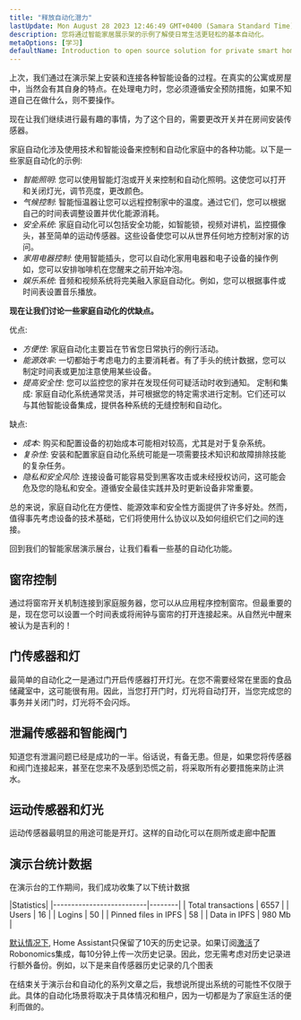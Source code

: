 ```yaml
---
title: "释放自动化潜力"
lastUpdate: Mon August 28 2023 12:46:49 GMT+0400 (Samara Standard Time)
description: 您将通过智能家居展示架的示例了解使日常生活更轻松的基本自动化。
metaOptions: [学习]
defaultName: Introduction to open source solution for private smart homes
---
```


<RoboAcademyText>上次，我们通过在演示架上安装和连接各种智能设备的过程。在真实的公寓或房屋中，当然会有其自身的特点。在处理电力时，您必须遵循安全预防措施，如果不知道自己在做什么，则不要操作。

现在让我们继续进行最有趣的事情，为了这个目的，需要更改开关并在房间安装传感器。</RoboAcademyText>

家庭自动化涉及使用技术和智能设备来控制和自动化家庭中的各种功能。以下是一些家庭自动化的示例:

* *智能照明*: 您可以使用智能灯泡或开关来控制和自动化照明。这使您可以打开和关闭灯光，调节亮度，更改颜色。
* *气候控制*: 智能恒温器让您可以远程控制家中的温度。通过它们，您可以根据自己的时间表调整设置并优化能源消耗。
* *安全系统*: 家庭自动化可以包括安全功能，如智能锁，视频对讲机，监控摄像头，甚至简单的运动传感器。这些设备使您可以从世界任何地方控制对家的访问。
* *家用电器控制*: 使用智能插头，您可以自动化家用电器和电子设备的操作例如，您可以安排咖啡机在您醒来之前开始冲泡。
* *娱乐系统*: 音频和视频系统将完美融入家庭自动化。例如，您可以根据事件或时间表设置音乐播放。

**现在让我们讨论一些家庭自动化的优缺点。**

优点:

* *方便性*: 家庭自动化主要旨在节省您日常执行的例行活动。
* *能源效率*: 一切都始于考虑电力的主要消耗者。有了手头的统计数据，您可以制定时间表或更加注意使用某些设备。
* *提高安全性*: 您可以监控您的家并在发现任何可疑活动时收到通知。
定制和集成: 家庭自动化系统通常灵活，并可根据您的特定需求进行定制。它们还可以与其他智能设备集成，提供各种系统的无缝控制和自动化。

缺点:

* *成本*: 购买和配置设备的初始成本可能相对较高，尤其是对于复杂系统。
* *复杂性*: 安装和配置家庭自动化系统可能是一项需要技术知识和故障排除技能的复杂任务。
* *隐私和安全风险*: 连接设备可能容易受到黑客攻击或未经授权访问，这可能会危及您的隐私和安全。遵循安全最佳实践并及时更新设备非常重要。

总的来说，家庭自动化在方便性、能源效率和安全性方面提供了许多好处。然而，值得事先考虑设备的技术基础，它们将使用什么协议以及如何组织它们之间的连接。

回到我们的智能家居演示展台，让我们看看一些基的自动化功能。

## 窗帘控制

<LessonVideo :videos="[{src: 'https://crustipfs.info/ipfs/QmRMibK3Huppxfhvjk3Hs5NBn4ndFoxHHA2mJn22URnwf4', type: 'webm'}]" cover="smart-home-intro/assembling-smart-home-board-1.png" />

通过将窗帘开关机制连接到家庭服务器，您可以从应用程序控制窗帘。但最重要的是，现在您可以设置一个时间表或将闹钟与窗帘的打开连接起来。从自然光中醒来被认为是吉利的！

## 门传感器和灯

<LessonVideo :videos="[{src: 'https://crustipfs.info/ipfs/QmR1WHAAdmPxSP2neFV8VhqFShbeVaYUsNLQ7n9Exh3JUz', type: 'webm'}]" cover="smart-home-intro/assembling-smart-home-board-1.png" />

最简单的自动化之一是通过门开启传感器打开灯光。在您不需要经常在里面的食品储藏室中，这可能很有用。因此，当您打开门时，灯光将自动打开，当您完成您的事务并关闭门时，灯光将不会闪烁。

## 泄漏传感器和智能阀门

<LessonVideo :videos="[{src: 'https://crustipfs.info/ipfs/QmVEdwbE1wagebNybfneGKWpAPp3fyXBNnFRt2vduyMSCP', type: 'webm'}]" cover="smart-home-intro/assembling-smart-home-board-1.png" />

知道您有泄漏问题已经是成功的一半。俗话说，有备无患。但是，如果您将传感器和阀门连接起来，甚至在您来不及感到恐慌之前，将采取所有必要措施来防止洪水。

## 运动传感器和灯光

<LessonVideo :videos="[{src: 'https://crustipfs.info/ipfs/QmWMAC3dUvuUg6Zxszoe3aJDatPCaw48QVSyujWyrhKJih', type: 'webm'}]" cover="smart-home-intro/assembling-smart-home-board-1.png" />

运动传感器最明显的用途可能是开灯。这样的自动化可以在厕所或走廊中配置

## 演示台统计数据

在演示台的工作期间，我们成功收集了以下统计数据

|Statistics|
|--------------------------|--------|
| Total transactions       | 6557   |
| Users                    | 16     |
| Logins                   | 50     |
| Pinned files in IPFS     | 58     |
| Data in IPFS             | 980 Mb |

[默认情况下](https://www.home-assistant.io/integrations/recorder/), Home Assistant只保留了10天的历史记录。如果订阅[激活](https://dapp.robonomics.network/#/rws-activate)了Robonomics集成，每10分钟上传一次历史记录。因此，您无需考虑对历史记录进行额外备份。例如，以下是来自传感器历史记录的几个图表

<LessonImages figure figureCaption="Image 1. Turn on the boiler button" src="smart-home-intro/unleash-boiler.png" alt="Image 1. Turn on the boiler button"/>

<LessonImages figure figureCaption="Image 2. Temperature sensor" src="smart-home-intro/unleash-temperature.png" alt="Image 2. Temperature sensor"/>

<LessonImages figure figureCaption="Image 3. Humidity sensor" src="smart-home-intro/unleash-humidity.png" alt="Image 3. Humidity sensor"/>

在结束关于演示台和自动化的系列文章之后，我想说所提出系统的可能性不仅限于此。具体的自动化场景将取决于具体情况和租户，因为一切都是为了家庭生活的便利而做的。
